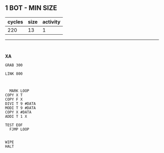 ## 1 BOT - MIN SIZE

| cycles | size | activity |
| ------ | ---- | -------- |
| 220 | 13 | 1 |
<hr>
<br>

**XA**

```
GRAB 300

LINK 800



  MARK LOOP
COPY X T
COPY F X
DIVI T 9 #DATA
MODI T 9 #DATA
COPY X #DATA
ADDI T 1 X

TEST EOF
  FJMP LOOP


WIPE
HALT

```
